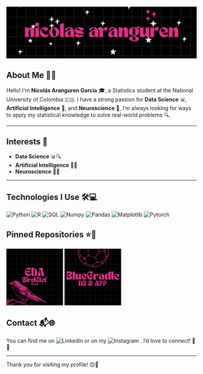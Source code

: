 
![Cover](portadita.jpg)

## About Me 👋✨

Hello! I'm **Nicolás Aranguren García** 🎓, a Statistics student at the National University of Colombia 🇨🇴. I have a strong passion for **Data Science** 📊, **Artificial Intelligence** 🤖, and **Neuroscience** 🧠, I’m always looking for ways to apply my statistical knowledge to solve real-world problems 🔍.

---

## Interests 🌟

- **Data Science** 📊🔍
- **Artificial Intelligence** 🤖💡
- **Neuroscience** 🧠🔬

---

## Technologies I Use 🛠️💻

![Python](https://img.shields.io/badge/%F0%9F%90%8DPython-2A6041?style=for-the-badge)
![R](https://img.shields.io/badge/%F0%9F%93%8AR-EE4266?style=for-the-badge)
![SQL](https://img.shields.io/badge/%F0%9F%93%85%20SQL-2A1E5C?style=for-the-badge)
![Numpy](https://img.shields.io/badge/%F0%9F%94%A2NumPy-0E131F?style=for-the-badge)
![Pandas](https://img.shields.io/badge/%F0%9F%90%BCPandas-%23FF5733%20?style=for-the-badge)
![Matplotlib](https://img.shields.io/badge/%F0%9F%93%8A%20Matplotlib-%23%232E86C1?style=for-the-badge)
![Pytorch](https://img.shields.io/badge/%F0%9F%94%A5Pytorch-%23EE4C2C?style=for-the-badge)





<!--  📉 Tableau  📊 Power BI 🤖 TensorFlow 🧠 Scikit-learn 📊 Pandas 📈 Matplotlib -->

## Pinned Repositories ⭐📁

[![EDA_BirdCLEF25](PortadaBirdClef.png)](https://github.com/siouxi/EDA_BirdCLEF25)
[![BlueCradle](BlueCrandlePortada.png)](https://github.com/siouxi/BlueCradle)

## Contact 📬🌐

You can find me on ![Linkedin](https://img.shields.io/badge/%F0%9F%A4%9DLinkedin-blue?style=for-the-badge&link=https%3A%2F%2Fwww.linkedin.com%2Fin%2Fminicotina%2F)
 or on my ![Instagram](https://img.shields.io/badge/%F0%9F%93%B8%20Instagram-%23E1306C?style=for-the-badge&link=https%3A%2F%2Fwww.instagram.com%2Fnarangureen%2F)
. I’d love to connect! 🤝✨

---

Thank you for visiting my profile! 😊🎉

